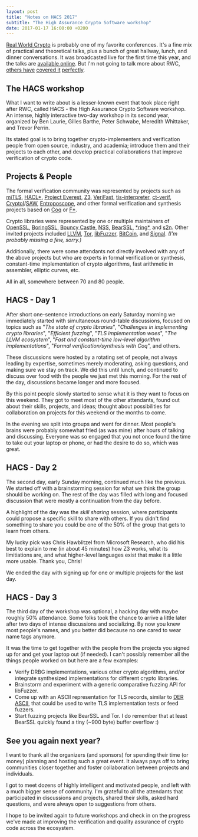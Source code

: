 ```yaml
---
layout: post
title: "Notes on HACS 2017"
subtitle: "The High Assurance Crypto Software workshop"
date: 2017-01-17 16:00:00 +0200
---
```


[Real World Crypto](https://www.realworldcrypto.com/rwc2017/) is probably one of my favorite conferences. It's a fine mix of practical and theoretical talks, plus a bunch of great hallway, lunch, and dinner conversations. It was broadcasted live for the first time this year, and the talks are [available online](https://www.totalwebcasting.com/view/?func=VOFF&id=columbia&date=2017-01-04&seq=1). But I'm not going to talk more about RWC, [others have](https://www.netmeister.org/blog/rwc2017.html) [covered it](https://alxdavids.xyz/2017/01/13/notes-from-rwc2017/) [perfectly](https://www.cryptologie.net/article/380/real-world-crypto-2017-day-1/).

## The HACS workshop

What I want to write about is a lesser-known event that took place right after RWC, called HACS - the High Assurance Crypto Software workshop. An intense, highly interactive two-day workshop in its second year, organized by Ben Laurie, Gilles Barthe, Peter Schwabe, Meredith Whittaker, and Trevor Perrin.

Its stated goal is to bring together crypto-implementers and verification people from open source, industry, and academia; introduce them and their projects to each other, and develop practical collaborations that improve verification of crypto code.

## Projects & People

The formal verification community was represented by projects such as [miTLS](http://www.mitls.org/), [HACL\*](https://github.com/mitls/hacl-star), [Project Everest](https://project-everest.github.io/), [Z3](https://github.com/Z3Prover/z3/), [VeriFast](https://people.cs.kuleuven.be/~bart.jacobs/nfm2011.pdf), [tis-interpreter](http://trust-in-soft.com/tis-interpreter/), [ct-verif](https://fdupress.net/files/ctverif.pdf), [Cryptol](http://cryptol.net/)/[SAW](http://saw.galois.com/), [Entroposcope](http://formal.iti.kit.edu/~klebanov/software/entroposcope/), and other formal verification and synthesis projects based on [Coq](https://coq.inria.fr/) or [F\*](https://fstar-lang.org/).

Crypto libraries were represented by one or multiple maintainers of [OpenSSL](https://github.com/openssl/openssl/), [BoringSSL](https://boringssl.googlesource.com/boringssl/), [Bouncy Castle](https://bouncycastle.org/), [NSS](https://developer.mozilla.org/en-US/docs/Mozilla/Projects/NSS), [BearSSL](https://bearssl.org/), [\*ring\*](https://github.com/briansmith/ring), and [s2n](https://github.com/awslabs/s2n). Other invited projects included [LLVM](http://llvm.org/), [Tor](https://www.torproject.org/), [libFuzzer](https://chromium.googlesource.com/chromium/llvm-project/llvm/lib/Fuzzer), [BitCoin](https://bitcoin.org/), and [Signal](https://whispersystems.org/). *(I'm probably missing a few, sorry.)*

Additionally, there were some attendants not directly involved with any of the above projects but who are experts in formal verification or synthesis, constant-time implementation of crypto algorithms, fast arithmetic in assembler, elliptic curves, etc.

All in all, somewhere between 70 and 80 people.

## HACS - Day 1

After short one-sentence introductions on early Saturday morning we immediately started with simultaneous round-table discussions, focused on topics such as "*The state of crypto libraries*", "*Challenges in implementing crypto libraries*", "*Efficient fuzzing*", "*TLS implementation woes*", "*The LLVM ecosystem*", "*Fast and constant-time low-level algorithm implementations*", "*Formal verification/synthesis with Coq*", and others.

These discussions were hosted by a rotating set of people, not always leading by expertise, sometimes merely moderating, asking questions, and making sure we stay on track. We did this until lunch, and continued to discuss over food with the people we just met this morning. For the rest of the day, discussions became longer and more focused.

By this point people slowly started to sense what it is they want to focus on this weekend. They got to meet most of the other attendants, found out about their skills, projects, and ideas; thought about possibilities for collaboration on projects for this weekend or the months to come.

In the evening we split into groups and went for dinner. Most people's brains were probably somewhat fried (as was mine) after hours of talking and discussing. Everyone was so engaged that you not once found the time to take out your laptop or phone, or had the desire to do so, which was great.

## HACS - Day 2

The second day, early Sunday morning, continued much like the previous. We started off with a brainstorming session for what we think the group should be working on. The rest of the day was filled with long and focused discussion that were mostly a continuation from the day before.

A highlight of the day was the *skill sharing* session, where participants could propose a specific skill to share with others. If you didn't find something to share you could be one of the 50% of the group that gets to learn from others.

My lucky pick was Chris Hawblitzel from Microsoft Research, who did his best to explain to me (in about 45 minutes) how Z3 works, what its limitiations are, and what higher-level languages exist that make it a little more usable. Thank you, Chris!

We ended the day with signing up for one or multiple projects for the last day.

## HACS - Day 3

The third day of the workshop was optional, a hacking day with maybe roughly 50% attendance. Some folks took the chance to arrive a little later after two days of intense discussions and socializing. By now you knew most people's names, and you better did because no one cared to wear name tags anymore.

It was the time to get together with the people from the projects you signed up for and get your laptop out (if needed). I can't possibly remember all the things people worked on but here are a few examples:

* Verify DRBG implementations, various other crypto algorithms, and/or integrate synthesized implementations for different crypto libraries.
* Brainstorm and experiment with a generic comparative fuzzing API for libFuzzer.
* Come up with an ASCII representation for TLS records, similar to [DER ASCII](https://github.com/google/der-ascii), that could be used to write TLS implementation tests or feed fuzzers.
* Start fuzzing projects like BearSSL and Tor. I do remember that at least BearSSL quickly found a tiny (~900 byte) buffer overflow :)

## See you again next year?

I want to thank all the organizers (and sponsors) for spending their time (or money) planning and hosting such a great event. It always pays off to bring communities closer together and foster collaboration between projects and individuals.

I got to meet dozens of highly intelligent and motivated people, and left with a much bigger sense of community. I'm grateful to all the attendants that participated in discussions and projects, shared their skills, asked hard questions, and were always open to suggestions from others.

I hope to be invited again to future workshops and check in on the progress we've made at improving the verification and quality assurance of crypto code across the ecosystem.
